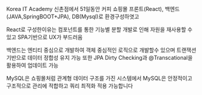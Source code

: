 Korea IT Academy 신촌점에서 51일동안 커피 쇼핑몰 프론트(React), 백엔드(JAVA,SpringBOOT+JPA), DB(Mysql)로
환경구성하엿고

React로 구성한이유는 컴포넌트를 통한 기능별 분할 개발로 인해 자원을 재사용할 수 있고
SPA기반으로 UX가 부드러움

백엔드는 엔티티 중심으로 개발하여 객체 중심적인 로직으로 개발할수 있으며 트랜잭션기반으로 데이터 정합성 유지 가능
또한 JPA Dirty Checking과 @Transcational을 활용하여 업데이트 가능

MySQL은 쇼핑몰처럼 관계형 데이터 구조를 가진 시스템에서 MySQL은 안정적이고 구조적으로 관리에 적합하고 쿼리 최적화 적용 가능합니다